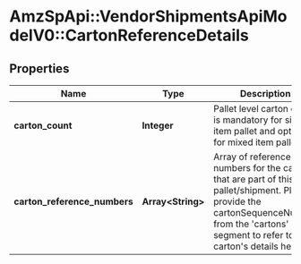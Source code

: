 # AmzSpApi::VendorShipmentsApiModelV0::CartonReferenceDetails

## Properties
Name | Type | Description | Notes
------------ | ------------- | ------------- | -------------
**carton_count** | **Integer** | Pallet level carton count is mandatory for single item pallet and optional for mixed item pallet. | [optional] 
**carton_reference_numbers** | **Array&lt;String&gt;** | Array of reference numbers for the carton that are part of this pallet/shipment. Please provide the cartonSequenceNumber from the &#x27;cartons&#x27; segment to refer to that carton&#x27;s details here. | 

